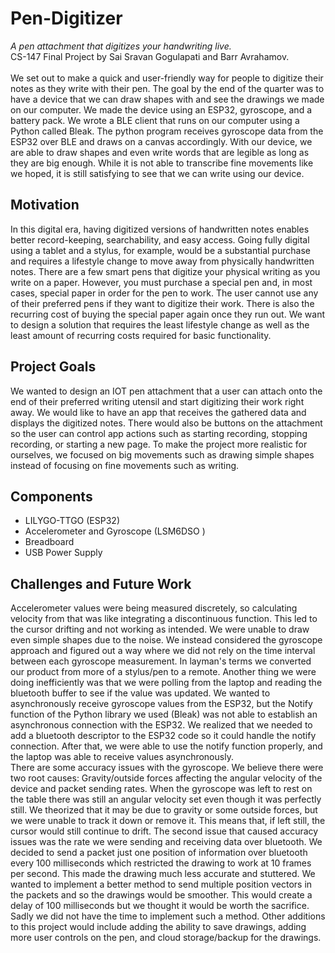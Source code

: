 # Pen-Digitizer
*A pen attachment that digitizes your handwriting live.*<br>
CS-147 Final Project by Sai Sravan Gogulapati and Barr Avrahamov.<br>
<br>
We set out to make a quick and user-friendly way for people to digitize their notes as they write with their pen. The goal by the end of the quarter was to have a device that we can draw shapes with and see the drawings we made on our computer. We made the device using an ESP32, gyroscope, and a battery pack. We wrote a BLE client that runs on our computer using a Python called Bleak. The python program receives gyroscope data from the ESP32 over BLE and draws on a canvas accordingly. With our device, we are able to draw shapes and even write words that are legible as long as they are big enough. While it is not able to transcribe fine movements like we hoped, it is still satisfying to see that we can write using our device.

## Motivation
In this digital era, having digitized versions of handwritten notes enables better record-keeping, searchability, and easy access. Going fully digital using a tablet and a stylus, for example, would be a substantial purchase and requires a lifestyle change to move away from physically handwritten notes. There are a few smart pens that digitize your physical writing as you write on a paper. However, you must purchase a special pen and, in most cases, special paper in order for the pen to work. The user cannot use any of their preferred pens if they want to digitize their work. There is also the recurring cost of buying the special paper again once they run out. We want to design a solution that requires the least lifestyle change as well as the least amount of recurring costs required for basic functionality.

## Project Goals
We wanted to design an IOT pen attachment that a user can attach onto the end of their preferred writing utensil and start digitizing their work right away. We would like to have an app that receives the gathered data and displays the digitized notes. There would also be buttons on the attachment so the user can control app actions such as starting recording, stopping recording, or starting a new page. To make the project more realistic for ourselves, we focused on big movements such as drawing simple shapes instead of focusing on fine movements such as writing.

## Components
- LILYGO-TTGO (ESP32)
- Accelerometer and Gyroscope (LSM6DSO )
- Breadboard
- USB Power Supply

## Challenges and Future Work
Accelerometer values were being measured discretely, so calculating velocity from that was like integrating a discontinuous function. This led to the cursor drifting and not working as intended. We were unable to draw even simple shapes due to the noise. We instead considered the gyroscope approach and figured out a way where we did not rely on the time interval between each gyroscope measurement. In layman's terms we converted our product from more of a stylus/pen to a remote.
Another thing we were doing inefficiently was that we were polling from the laptop and reading the bluetooth buffer to see if the value was updated. We wanted to asynchronously receive gyroscope values from the ESP32, but the Notify function of the Python library we used (Bleak) was not able to establish an asynchronous connection with the ESP32. We realized that we needed to add a bluetooth descriptor to the ESP32 code so it could handle the notify connection. After that, we were able to use the notify function properly, and the laptop was able to receive values asynchronously.<br>
There are some accuracy issues with the gyroscope. We believe there were two root causes: Gravity/outside forces affecting the angular velocity of the device and packet sending rates. When the gyroscope was left to rest on the table there was still an angular velocity set even though it was perfectly still. We theorized that it may be due to gravity or some outside forces, but we were unable to track it down or remove it. This means that, if left still, the cursor would still continue to drift. The second issue that caused accuracy issues was the rate we were sending and receiving data over bluetooth. We decided to send a packet just one position of information over bluetooth every 100 milliseconds which restricted the drawing to work at 10 frames per second. This made the drawing much less accurate and stuttered. We wanted to implement a better method to send multiple position vectors in the packets and so the drawings would be smoother. This would create a delay of 100 milliseconds but we thought it would be worth the sacrifice. Sadly we did not have the time to implement such a method. Other additions to this project would include adding the ability to save drawings, adding more user controls on the pen, and cloud storage/backup for the drawings.
